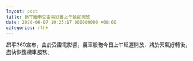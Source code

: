 ```yaml
---
layout: post
title: 昂平纜車受雷電影響上午延遲開放
date: 2020-06-07 10:25:17.000000000 +08:00
categories: rthk
---
```


昂平360宣布，由於受雷電影響，纜車服務今日上午延遲開放，將於天氣好轉後，盡快恢復纜車服務。
